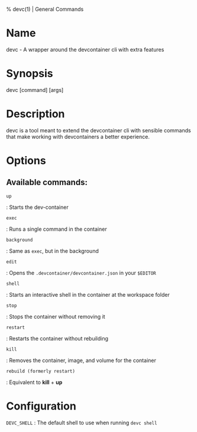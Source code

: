 % devc(1) | General Commands

Name
====

devc - A wrapper around the devcontainer cli with extra features


Synopsis
========

devc [command] [args]

Description
===========

devc is a tool meant to extend the devcontainer cli with sensible commands that make working with devcontainers a better experience.

Options
=======

## Available commands:

`up` 

: Starts the dev-container

`exec`

: Runs a single command in the container

`background`

: Same as `exec`, but in the background

`edit`

: Opens the `.devcontainer/devcontainer.json` in your `$EDITOR`

`shell`

: Starts an interactive shell in the container at the workspace folder

`stop`

: Stops the container without removing it

`restart`

: Restarts the container without rebuilding

`kill`

: Removes the container, image, and volume for the container

`rebuild (formerly restart)`

: Equivalent to **kill** + **up**

Configuration
=============

`DEVC_SHELL`
: The default shell to use when running `devc shell`
